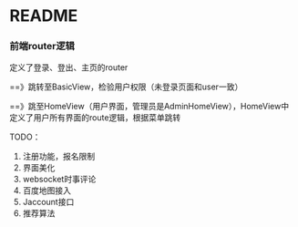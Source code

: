 # README

### 前端router逻辑

<App/>定义了登录、登出、主页的router

==》跳转至BasicView，检验用户权限（未登录页面和user一致）

==》跳至HomeView（用户界面，管理员是AdminHomeView），HomeView中定义了用户所有界面的route逻辑，根据菜单跳转



TODO：

1. 注册功能，报名限制
2. 界面美化
3. websocket时事评论
4. 百度地图接入
5. Jaccount接口
6. 推荐算法
